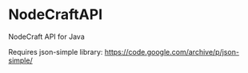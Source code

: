 # NodeCraftAPI
NodeCraft API for Java

Requires json-simple library: https://code.google.com/archive/p/json-simple/
